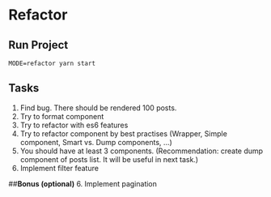 # Refactor


## Run Project
`MODE=refactor yarn start`

## Tasks

1. Find bug. There should be rendered 100 posts.
2. Try to format component
3. Try to refactor with es6 features
4. Try to refactor component by best practises (Wrapper, Simple component, Smart vs. Dump components, ...)
5. You should have at least 3 components. (Recommendation: create dump component of posts list. It will be useful in next task.)
6. Implement filter feature

##**Bonus (optional)**
6. Implement pagination